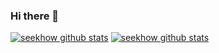 ### Hi there 👋

[![seekhow github stats](https://github-readme-stats.vercel.app/api?username=seekhow&show_icons=true&theme=radical)](https://github.com/seekhow)
[![seekhow github stats](https://github-readme-stats.vercel.app/api/top-langs?username=seekhow&layout=compact&theme=radical)](https://github.com/seekhow)

<!--
**seekhow/seekhow** is a ✨ _special_ ✨ repository because its `README.md` (this file) appears on your GitHub profile.

Here are some ideas to get you started:

- 🔭 I’m currently working on ...
- 🌱 I’m currently learning ...
- 👯 I’m looking to collaborate on ...
- 🤔 I’m looking for help with ...
- 💬 Ask me about ...
- 📫 How to reach me: ...
- 😄 Pronouns: ...
- ⚡ Fun fact: ...
-->
